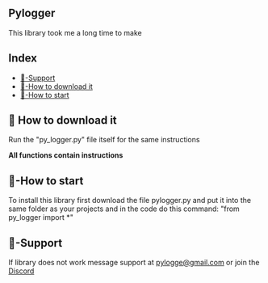 ## Pylogger
This library took me a long time to make
## Index
* [💪-Support](#-support)
* [📩-How to download it](#-how-to-download-it)
* [🚦-How to start](#-how-to-start)
## 📩 How to download it
Run the "py_logger.py" file itself for the same instructions

**All functions contain instructions**
## 🚦-How to start
To install this library first download the file pylogger.py and put it into the same folder as your projects and in the code do this command: "from py_logger import *"
## 💪-Support
If library does not work message support at [pylogge@gmail.com](https://tinyurl.com/mvytfjrj) or join the [Discord](https://discord.gg/ykwwvZD8Uj)

